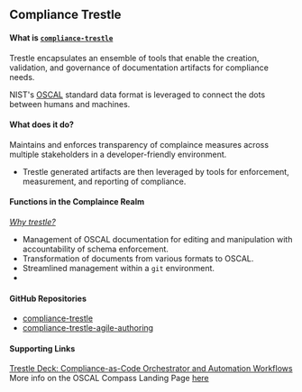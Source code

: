 ## Compliance Trestle

#### What is [`compliance-trestle`](https://oscal-compass.dev/compliance-trestle/latest/)

Trestle encapsulates an ensemble of tools that enable the creation, validation, and governance of documentation artifacts for compliance needs.

NIST's [OSCAL](https://pages.nist.gov/OSCAL/) standard data format is leveraged to connect the dots between humans and machines. 

#### What does it do?

Maintains and enforces transparency of complaince measures across multiple stakeholders in a developer-friendly environment. 
- Trestle generated artifacts are then leveraged by tools for enforcement, measurement, and reporting of compliance. 

#### Functions in the Complaince Realm 

_[Why trestle?](https://github.com/oscal-compass/compliance-trestle#why-trestle)_

- Management of OSCAL documentation for editing and manipulation with accountability of schema enforcement.
- Transformation of documents from various formats to OSCAL. 
- Streamlined management within a `git` environment.
- 

#### GitHub Repositories

- [compliance-trestle](https://github.com/oscal-compass/compliance-trestle)
- [compliance-trestle-agile-authoring](https://github.com/oscal-compass/compliance-trestle-agile-authoring)


#### Supporting Links

[Trestle Deck: Compliance-as-Code Orchestrator and Automation Workflows](https://csrc.nist.gov/csrc/media/Presentations/2022/oscal-mini-workshop-2-ibm-s-trestle/IBM_Trestle.pdf)
More info on the OSCAL Compass Landing Page [here](https://oscal-compass.dev/)
